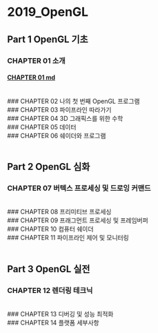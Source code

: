 # 2019_OpenGL

## Part 1 OpenGL 기초

### CHAPTER 01 소개
#### [CHAPTER 01 md](https://github.com/ITJEONG-NAN-JJANG/2019_OpenGL/blob/20190404/CHAPTER01.md)
<BR>
### CHAPTER 02 나의 첫 번째 OpenGL 프로그램
<BR>
### CHAPTER 03 파이프라인 따라가기
<BR>
### CHAPTER 04 3D 그래픽스를 위한 수학
<BR>
### CHAPTER 05 데이터
<BR>
### CHAPTER 06 쉐이더와 프로그램
<BR><BR>

## Part 2 OpenGL 심화
### CHAPTER 07 버텍스 프로세싱 및 드로잉 커맨드
<BR>
### CHAPTER 08 프리미티브 프로세싱
<BR>
### CHAPTER 09 프래그먼트 프로세싱 및 프레임버퍼
<BR>
### CHAPTER 10 컴퓨터 쉐이더
<BR>
### CHAPTER 11 파이프라인 제어 및 모니터링
<BR><BR>

## Part 3 OpenGL 실전
### CHAPTER 12 렌더링 테크닉
<BR>
### CHAPTER 13 디버깅 및 성능 최적화
<BR>
### CHAPTER 14 플랫폼 세부사항
<BR>
